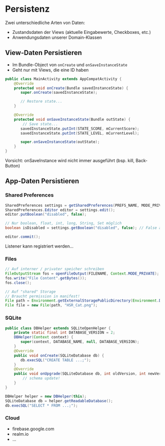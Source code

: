 # Persistenz

Zwei unterschiedliche Arten von Daten:

* Zustandsdaten der Views (aktuelle Eingabewerte, Checkboxes, etc.)
* Anwendungsdaten unserer Domain-Klassen

## View-Daten Persistieren

* Im Bundle-Object von ``onCreate`` und ``onSaveInstanceState``
* Geht nur mit Views, die eine ID haben

```java
public class MainActivity extends AppCompatActivity {
    @Override
    protected void onCreate(Bundle savedInstanceState) {
       super.onCreate(savedInstanceState);

       // Restore state...
    }

    @Override
    protected void onSaveInstanceState(Bundle outState) {
        // Save state...
       savedInstanceState.putInt(STATE_SCORE, mCurrentScore);
       savedInstanceState.putInt(STATE_LEVEL, mCurrentLevel);

       super.onSaveInstanceState(outState);
    }
}
```

Vorsicht: onSaveInstance wird nicht immer ausgeführt (bsp. kill, Back-Button)

## App-Daten Persistieren

### Shared Preferences

```java
SharedPreferences settings = getSharedPreferences(PREFS_NAME, MODE_PRIVATE);
SharedPreferences.Editor editor = settings.edit();
editor.putBoolean("disabled", false);

// Nur boolean, float, int, long, String, Set möglich
boolean isDisabled = settings.getBoolean("disabled", false); // False als default

editor.commit();
```

Listener kann registriert werden...

### Files
```java
// Auf interner / privater speicher schreiben
FileOutputStream fos = openFileOutput(FILENAME, Context.MODE_PRIVATE);
fos.write("File Content".getBytes());
fos.close();

// Auf "shared" Storage
// Braucht permission in manifest!
File path = Environment.getExternalStoragePublicDirectory(Environment.DIRECTORY_PICTURES);
File file = new File(path, "HSR_Cat.png");
```

### SQLite

```java
public class DBHelper extends SQLiteOpenHelper {
    private static final int DATABASE_VERSION = 2;
    DBHelper(Context context) {
       super(context, DATABASE_NAME, null, DATABASE_VERSION);
    }
    @Override
    public void onCreate(SQLiteDatabase db) {
       db.execSQL("CREATE TABLE ...;");
    }
    @Override
    public void onUpgrade(SQLiteDatabase db, int oldVersion, int newVersion) {
        // schema update!
    }
}

DBHelper helper = new DBHelper(this);
SQLiteDatabase db = helper.getReadableDatabase();
db.execSQL("SELECT * FROM ...;");
```

### Cloud

* firebase.google.com
* realm.io
* ...
